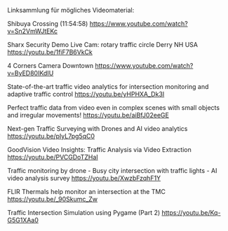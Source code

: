 Linksammlung für mögliches Videomaterial: 

Shibuya Crossing (11:54:58)
https://www.youtube.com/watch?v=Sn2VmWJtEKc

Sharx Security Demo Live Cam: rotary traffic circle Derry NH USA
https://youtu.be/1fiF7B6VkCk

4 Corners Camera Downtown
https://www.youtube.com/watch?v=ByED80IKdIU

State-of-the-art traffic video analytics for intersection monitoring and adaptive traffic control
https://youtu.be/yHPHXA_Dk3I

Perfect traffic data from video even in complex scenes with small objects and irregular movements!
https://youtu.be/aiBfJ02eeGE

Next-gen Traffic Surveying with Drones and AI video analytics
https://youtu.be/pIyL7pg5qC0

GoodVision Video Insights: Traffic Analysis via Video Extraction
https://youtu.be/PVCGDoTZHaI

Traffic monitoring by drone - Busy city intersection with traffic lights - AI video analysis survey
https://youtu.be/XwzbFzqhF1Y

FLIR Thermals help monitor an intersection at the TMC
https://youtu.be/_90Skumc_Zw

Traffic Intersection Simulation using Pygame (Part 2)
https://youtu.be/Kq-G5G1XAa0
